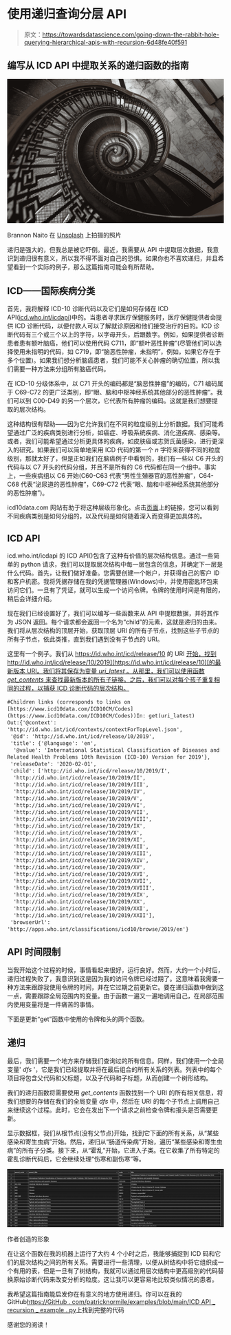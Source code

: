 # 使用递归查询分层 API

> 原文：<https://towardsdatascience.com/going-down-the-rabbit-hole-querying-hierarchical-apis-with-recursion-6d48fe40f591>

## 编写从 ICD API 中提取关系的递归函数的指南

![](img/3a81ecdadf4786bc3b8f7cc2d679735a.png)

Brannon Naito 在 [Unsplash](https://unsplash.com?utm_source=medium&utm_medium=referral) 上拍摄的照片

递归是强大的，但我总是被它吓倒。最近，我需要从 API 中提取层次数据，我意识到递归很有意义，所以我不得不面对自己的恐惧。如果你也不喜欢递归，并且希望看到一个实际的例子，那么这篇指南可能会有所帮助。

## ICD——国际疾病分类

首先，我将解释 ICD-10 诊断代码以及它们是如何存储在 ICD API([icd.who.int/icdapi](http://icd.who.int/icdapi))中的。当患者寻求医疗保健服务时，医疗保健提供者会提供 ICD 诊断代码，以便付款人可以了解就诊原因和他们接受治疗的目的。ICD 诊断代码有三个或三个以上的字符，以字母开头，后跟数字。例如，如果提供者诊断患者患有额叶脑癌，他们可以使用代码 C711，即“额叶恶性肿瘤”(尽管他们可以选择使用未指明的代码，如 C719，即“脑恶性肿瘤，未指明”，例如，如果它存在于多个位置)。如果我们想分析脑癌患者，我们可能不关心肿瘤的确切位置，所以我们需要一种方法来分组所有脑癌代码。

在 ICD-10 分级体系中，以 C71 开头的编码都是“脑恶性肿瘤”的编码，C71 编码属于 C69-C72 的更广泛类别，即“眼、脑和中枢神经系统其他部分的恶性肿瘤”。我们可以到 C00-D49 的另一个层次，它代表所有肿瘤的编码。这就是我们想要提取的层次结构。

这种结构很有帮助——因为它允许我们在不同的粒度级别上分析数据。我们可能希望通过广泛的疾病类别进行分析，如癌症、呼吸系统疾病、消化道疾病、感染等。或者，我们可能希望通过分析更具体的疾病，如皮肤癌或志贺氏菌感染，进行更深入的研究。如果我们可以简单地采用 ICD 代码的第一个 *n* 字符来获得不同的粒度级别，那就太好了，但是正如我们在脑癌例子中看到的，我们有一些以 C6 开头的代码与以 C7 开头的代码分组，并且不是所有的 C6 代码都在同一个组中。事实上，一些疾病组以 C6 开始(C60-C63 代表“男性生殖器官的恶性肿瘤”，C64-C68 代表“泌尿道的恶性肿瘤”，C69-C72 代表“眼、脑和中枢神经系统其他部分的恶性肿瘤”)。

icd10data.com 网站有助于将这种层级形象化。点击[页面](https://www.icd10data.com/ICD10CM/Codes)上的链接，您可以看到不同疾病类别是如何分组的，以及代码是如何随着深入而变得更加具体的。

## **ICD API**

icd.who.int/icdapi 的 ICD API()包含了这种有价值的层次结构信息。通过一些简单的 python 请求，我们可以提取层次结构中每一层包含的信息，并确定下一层是什么代码。首先，让我们做好准备。您需要创建一个帐户，并获得自己的客户 ID 和客户机密。我将凭据存储在我的凭据管理器(Windows)中，并使用密匙环包来访问它们。一旦有了凭证，就可以生成一个访问令牌。令牌的使用时间是有限的，稍后会详细介绍。

现在我们已经设置好了，我们可以编写一些函数来从 API 中提取数据，并将其作为 JSON 返回。每个请求都会返回一个名为“child”的元素，这就是递归的由来。我们将从层次结构的顶层开始，获取顶层 URI 的所有子节点，找到这些子节点的所有子节点，依此类推，直到我们遇到没有子节点的 URI。

这里有一个例子。我们从 https://id.who.int/icd/release/10 的 URI [开始，找到 http://id.who.int/icd/release/10/2019](https://id.who.int/icd/release/10)[的最新版本 URI。我们将其保存为变量 *uri_latest* 。从那里，我们可以使用函数 *get_contents* 来查找最新版本的所有子链接。之后，我们可以对每个孩子重复相同的过程，以捕获 ICD 诊断代码的层次结构。](http://id.who.int/icd/release/10/2019)

```
#Children links (corresponds to links on [https://www.icd10data.com/ICD10CM/Codes](https://www.icd10data.com/ICD10CM/Codes))In: get(uri_latest)
Out:{'@context': 'http://id.who.int/icd/contexts/contextForTopLevel.json',
 '@id': 'http://id.who.int/icd/release/10/2019',
 'title': {'@language': 'en',
  '@value': 'International Statistical Classification of Diseases and Related Health Problems 10th Revision (ICD-10) Version for 2019'},
 'releaseDate': '2020-02-01',
 'child': ['http://id.who.int/icd/release/10/2019/I',
  'http://id.who.int/icd/release/10/2019/II',
  'http://id.who.int/icd/release/10/2019/III',
  'http://id.who.int/icd/release/10/2019/IV',
  'http://id.who.int/icd/release/10/2019/V',
  'http://id.who.int/icd/release/10/2019/VI',
  'http://id.who.int/icd/release/10/2019/VII',
  'http://id.who.int/icd/release/10/2019/VIII',
  'http://id.who.int/icd/release/10/2019/IX',
  'http://id.who.int/icd/release/10/2019/X',
  'http://id.who.int/icd/release/10/2019/XI',
  'http://id.who.int/icd/release/10/2019/XII',
  'http://id.who.int/icd/release/10/2019/XIII',
  'http://id.who.int/icd/release/10/2019/XIV',
  'http://id.who.int/icd/release/10/2019/XV',
  'http://id.who.int/icd/release/10/2019/XVI',
  'http://id.who.int/icd/release/10/2019/XVII',
  'http://id.who.int/icd/release/10/2019/XVIII',
  'http://id.who.int/icd/release/10/2019/XIX',
  'http://id.who.int/icd/release/10/2019/XX',
  'http://id.who.int/icd/release/10/2019/XXI',
  'http://id.who.int/icd/release/10/2019/XXII'],
 'browserUrl': 'http://apps.who.int/classifications/icd10/browse/2019/en'}
```

## API 时间限制

当我开始这个过程的时候，事情看起来很好，运行良好。然而，大约一个小时后，递归过程失败了，我意识到这是因为我的访问令牌已经过期了。这意味着我需要一种方法来跟踪我使用令牌的时间，并在它过期之前更新它。要在递归函数中做到这一点，需要跟踪全局范围内的变量。由于函数一遍又一遍地调用自己，在局部范围内使用变量将是一件痛苦的事情。

下面是更新“get”函数中使用的令牌和头的两个函数。

## 递归

最后，我们需要一个地方来存储我们查询过的所有信息。同样，我们使用一个全局变量' *dfs* '，它是我们已经提取并将在最后组合的所有关系的列表。列表中的每个项目将包含父代码和父标题，以及子代码和子标题，从而创建一个树形结构。

我们的递归函数将需要使用 *get_contents* 函数找到一个 URI 的所有相关信息，将我们想要的存储在我们的全局变量 *dfs* 中，然后在 URI 的每个子节点上调用自己来继续这个过程。此时，它会在发出下一个请求之前检查令牌和报头是否需要更新。

显示数据框，我们从根节点(没有父节点)开始，找到它下面的所有关系，从“某些感染和寄生虫病”开始。然后，递归从“肠道传染病”开始，遍历“某些感染和寄生虫病”的所有子分类。接下来，从“霍乱”开始，它进入子类。在它收集了所有特定的霍乱诊断代码后，它会继续处理“伤寒和副伤寒”等。

![](img/421973e87c40082ed258a4aa09e6283a.png)

作者创造的形象

在让这个函数在我的机器上运行了大约 4 个小时之后，我能够捕捉到 ICD 码和它们的层次结构之间的所有关系。需要进行一些清理，以便从树结构中将它组织成一个有用的表，但是一旦有了树结构，我就可以通过用层次结构中更高级别的代码替换原始诊断代码来改变分析的粒度。这让我可以更容易地比较类似情况的患者。

我希望这篇指南能启发你在有意义的地方使用递归。你可以在我的 GitHub[https://GitHub . com/patricknormile/examples/blob/main/ICD API _ recursion _ example . py](https://github.com/patricknormile/examples/blob/main/icdAPI_recursion_example.py)上找到完整的代码

感谢您的阅读！